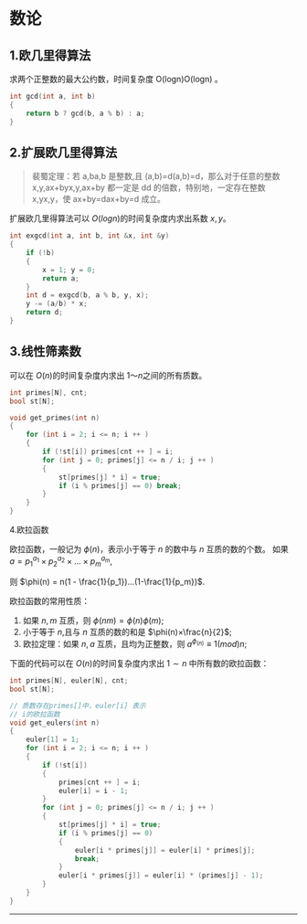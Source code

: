 # 数论

## 1.欧几里得算法

求两个正整数的最大公约数，时间复杂度  O(logn)O(logn) 。

```c++
int gcd(int a, int b)
{
    return b ? gcd(b, a % b) : a;
}
```

## 2.扩展欧几里得算法

> 裴蜀定理：若 a,ba,b 是整数,且 (a,b)=d(a,b)=d，那么对于任意的整数 x,y,ax+byx,y,ax+by 都一定是 dd 的倍数，特别地，一定存在整数 x,yx,y，使 ax+by=dax+by=d 成立。

扩展欧几里得算法可以 $O(logn)$的时间复杂度内求出系数 $x,y$。

```c++
int exgcd(int a, int b, int &x, int &y)
{
    if (!b)
    {
        x = 1; y = 0;
        return a;
    }
    int d = exgcd(b, a % b, y, x);
    y -= (a/b) * x;
    return d;
}
```

## 3.线性筛素数

可以在 $O(n)$的时间复杂度内求出 $1～n$之间的所有质数。

```c++
int primes[N], cnt;
bool st[N];

void get_primes(int n)
{
    for (int i = 2; i <= n; i ++ )
    {
        if (!st[i]) primes[cnt ++ ] = i;
        for (int j = 0; primes[j] <= n / i; j ++ )
        {
            st[primes[j] * i] = true;
            if (i % primes[j] == 0) break;
        }
    }
}
```

4.欧拉函数

欧拉函数，一般记为 $ϕ(n)$，表示小于等于 $n$ 的数中与 $n$ 互质的数的个数。
如果  $a=p_1^{a_1} × p_2^{a_2} × ...×p_m^{a_m}$,

则 $\phi(n) = n(1 - \frac{1}{p_1})...(1-\frac{1}{p_m})$.

欧拉函数的常用性质：

1. 如果 $n,m$ 互质，则 $ϕ(nm)=ϕ(n)ϕ(m)$;
2. 小于等于 $n$,且与 $n$ 互质的数的和是 $\phi(n)×\frac{n}{2}$;
3. 欧拉定理：如果 $n,a$ 互质，且均为正整数，则 $a^{\phi_(n)}\equiv1(mod)n$;

下面的代码可以在 $O(n)$的时间复杂度内求出 $1∼n$ 中所有数的欧拉函数：

```c++
int primes[N], euler[N], cnt;
bool st[N];

// 质数存在primes[]中，euler[i] 表示
// i的欧拉函数
void get_eulers(int n)
{
    euler[1] = 1;
    for (int i = 2; i <= n; i ++ )
    {
        if (!st[i])
        {
            primes[cnt ++ ] = i;
            euler[i] = i - 1;
        }
        for (int j = 0; primes[j] <= n / i; j ++ )
        {
            st[primes[j] * i] = true;
            if (i % primes[j] == 0)
            {
                euler[i * primes[j]] = euler[i] * primes[j];
                break;
            }
            euler[i * primes[j]] = euler[i] * (primes[j] - 1);
        }
    }
}

```

---

